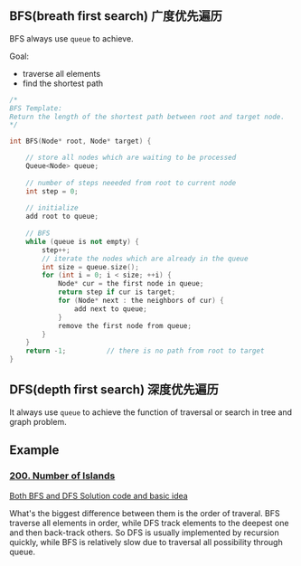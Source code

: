 ## BFS(breath first search) 广度优先遍历
BFS always use `queue` to achieve.

Goal: 
- traverse all elements
- find the shortest path

```cpp
/*
BFS Template:
Return the length of the shortest path between root and target node.
*/

int BFS(Node* root, Node* target) {

    // store all nodes which are waiting to be processed
    Queue<Node> queue;
    
    // number of steps neeeded from root to current node
    int step = 0;   
    
    // initialize
    add root to queue;
    
    // BFS
    while (queue is not empty) {
        step++;
        // iterate the nodes which are already in the queue
        int size = queue.size();
        for (int i = 0; i < size; ++i) {
            Node* cur = the first node in queue;
            return step if cur is target;
            for (Node* next : the neighbors of cur) {
                add next to queue;
            }
            remove the first node from queue;
        }
    }
    return -1;          // there is no path from root to target
}
```

## DFS(depth first search) 深度优先遍历
It always use `queue` to achieve the function of traversal or search in tree and graph problem.

## Example
### [200. Number of Islands](https://leetcode-cn.com/problems/number-of-islands/) 

[Both BFS and DFS Solution code and basic idea](https://github.com/Fieldwater/leetcode/blob/master/cpp/200_Number_of_Islands.cpp)

What's the biggest difference between them is the order of traveral. BFS traverse all elements in order, while DFS track elements to the deepest one and then back-track others. So DFS is usually implemented by recursion quickly, while BFS is relatively slow due to traversal all possibility through queue.

